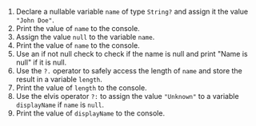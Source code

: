 1. Declare a nullable variable `name` of type `String?` and assign it the value `"John Doe"`.
2.  Print the value of `name` to the console.
3.  Assign the value `null` to the variable `name`.
4.  Print the value of `name` to the console.
5. Use an if not null check to check if the name is null and print "Name is null" if it is null.
6.  Use the `?.` operator to safely access the length of `name` and store the result in a variable `length`.
7.  Print the value of `length` to the console.
8.  Use the elvis operator `?:` to assign the value `"Unknown"` to a variable `displayName` if `name` is `null`.
9.  Print the value of `displayName` to the console.
